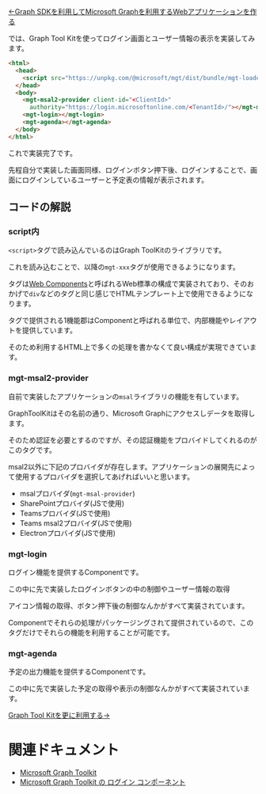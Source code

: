 [←Graph SDKを利用してMicrosoft Graphを利用するWebアプリケーションを作る](./3-using-graph-sdk.md)

では、Graph Tool Kitを使ってログイン画面とユーザー情報の表示を実装してみます。

``` html
<html>
  <head>
    <script src="https://unpkg.com/@microsoft/mgt/dist/bundle/mgt-loader.js"></script>
  </head>
  <body>
    <mgt-msal2-provider client-id="<ClientId>"
      authority="https://login.microsoftonline.com/<TenantId>/"></mgt-msal2-provider>
    <mgt-login></mgt-login>
    <mgt-agenda></mgt-agenda>
  </body>
</html>
```

これで実装完了です。

先程自分で実装した画面同様、ログインボタン押下後、ログインすることで、画面にログインしているユーザーと予定表の情報が表示されます。

## コードの解説

### script内

`<script>`タグで読み込んでいるのはGraph ToolKitのライブラリです。

これを読み込むことで、以降の`mgt-xxx`タグが使用できるようになります。

タグは[Web Components](https://developer.mozilla.org/ja/docs/Web/Web_Components)と呼ばれるWeb標準の構成で実装されており、そのおかげで`div`などのタグと同じ感じでHTMLテンプレート上で使用できるようになります。

タグで提供される1機能郡はComponentと呼ばれる単位で、内部機能やレイアウトを提供しています。

そのため利用するHTML上で多くの処理を書かなくて良い構成が実現できています。

### mgt-msal2-provider

自前で実装したアプリケーションの`msal`ライブラリの機能を有しています。

GraphToolKitはその名前の通り、Microsoft Graphにアクセスしデータを取得します。

そのため認証を必要とするのですが、その認証機能をプロバイドしてくれるのがこのタグです。

msal2以外に下記のプロバイダが存在します。アプリケーションの展開先によって使用するプロバイダを選択してあげればいいと思います。

* msalプロバイダ(`mgt-msal-provider`)
* SharePointプロバイダ(JSで使用)
* Teamsプロバイダ(JSで使用)
* Teams msal2プロバイダ(JSで使用)
* Electronプロバイダ(JSで使用)

### mgt-login

ログイン機能を提供するComponentです。

この中に先で実装したログインボタンの中の制御やユーザー情報の取得

アイコン情報の取得、ボタン押下後の制御なんかがすべて実装されています。

Componentでそれらの処理がパッケージングされて提供されているので、このタグだけでそれらの機能を利用することが可能です。

### mgt-agenda

予定の出力機能を提供するComponentです。

この中に先で実装した予定の取得や表示の制御なんかがすべて実装されています。


[Graph Tool Kitを更に利用する→](./5-using-toolkit-more.md)

# 関連ドキュメント

* [Microsoft Graph Toolkit](https://docs.microsoft.com/ja-jp/graph/toolkit/get-started/overview?tabs=html)
* [Microsoft Graph Toolkit の ログイン コンポーネント](https://docs.microsoft.com/ja-jp/graph/toolkit/components/login?context=graph%2Fapi%2F1.0&view=graph-rest-1.0)



